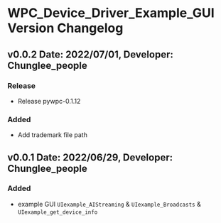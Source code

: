 WPC_Device_Driver_Example_GUI Version Changelog
===================================


v0.0.2 Date: 2022/07/01, Developer: Chunglee_people
---------------------------------------------------
### Release
- Release pywpc-0.1.12
### Added
- Add trademark file path

v0.0.1 Date: 2022/06/29, Developer: Chunglee_people
---------------------------------------------------
### Added
-  example GUI `UIexample_AIStreaming` & `UIexample_Broadcasts` & `UIexample_get_device_info`
